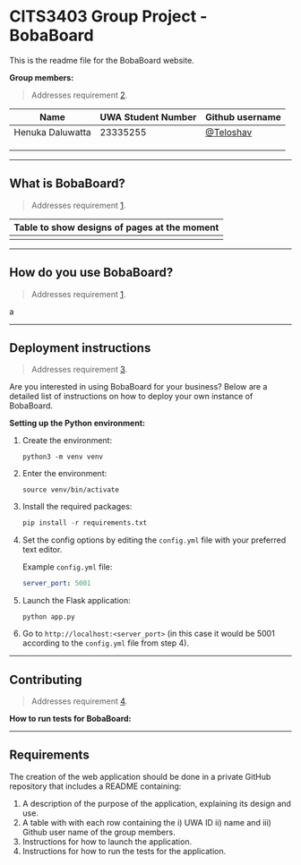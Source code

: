 # CITS3403 Group Project - BobaBoard

This is the readme file for the BobaBoard website.

**Group members:**

> Addresses requirement [2](#req_2).

| Name             | UWA Student Number | Github username                          |
| ---------------- | ------------------ | ---------------------------------------- |
| Henuka Daluwatta | 23335255           | [@Teloshav](https://github.com/Teloshav) |
|                  |                    |                                          |
|                  |                    |                                          |
|                  |                    |                                          |

---

## What is BobaBoard?

> Addresses requirement [1](#req_1).

| Table to show designs of pages at the moment |
| -------------------------------------------- |
|                                              |

---

## How do you use BobaBoard?

> Addresses requirement [1](#req_1).

a

---

## Deployment instructions

> Addresses requirement [3](#req_3).

Are you interested in using BobaBoard for your business? Below are a detailed list of instructions on how to deploy your own instance of BobaBoard.

**Setting up the Python environment:**

1. Create the environment:
   
   ```shell
   python3 -m venv venv
   ```

2. Enter the environment:
   
   ```shell
   source venv/bin/activate
   ```

3. Install the required packages:
   
   ```python
   pip install -r requirements.txt
   ```

4. Set the config options by editing the `config.yml` file with your preferred text editor.
   
   Example `config.yml` file:
   
   ```yaml
   server_port: 5001
   ```

5. Launch the Flask application:
   
   ```shell
   python app.py
   ```

6. Go to `http://localhost:<server_port>` (in this case it would be 5001 according to the `config.yml` file from step 4).

---

## Contributing

> Addresses requirement [4](#req_4).

**How to run tests for BobaBoard:**

---

## Requirements

The creation of the web application should be done in a private GitHub repository that includes a README containing:

1. A description of the purpose of the application, explaining its design and use. <a name="req_1"></a>
2. A table with with each row containing the i) UWA ID ii) name and iii) Github user name of the group members. <a name="req_2"></a>
3. Instructions for how to launch the application. <a name="req_3"></a>
4. Instructions for how to run the tests for the application. <a name="req_4"></a>
